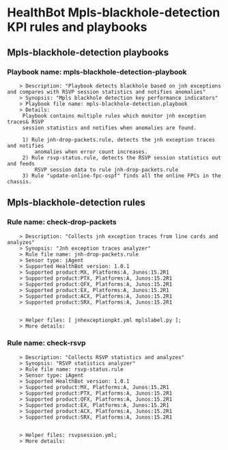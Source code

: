 # HealthBot Mpls-blackhole-detection KPI rules and playbooks

## Mpls-blackhole-detection playbooks
### Playbook name: mpls-blackhole-detection-playbook 
		> Description: "Playbook detects blackhole based on jnh exceptions and compares with RSVP session statistics and notifies anomalies"
		> Synopsis: "Mpls blackhole detection key performance indicators"
		> Playbook file name: mpls-blackhole-detection.playbook
		> Details:
		 Playbook contains multiple rules which monitor jnh exception traces& RSVP
		 session statistics and notifies when anomalies are found.
		
		 1) Rule jnh-drop-packets.rule, detects the jnh exception traces and notifies
		     anomalies when error count increases.
		 2) Rule rsvp-status.rule, detects the RSVP session statistics out and feeds
		     RSVP session data to rule jnh-drop-packets.rule
		 3) Rule "update-online-fpc-ospf" finds all the online FPCs in the chassis.

## Mpls-blackhole-detection rules

### Rule name: check-drop-packets 
		> Description: "Collects jnh exception traces from line cards and analyzes"
		> Synopsis: "Jnh exception traces analyzer"
		> Rule file name: jnh-drop-packets.rule
		> Sensor type: iAgent 
		> Supported HealthBot version: 1.0.1
		> Supported product:MX, Platforms:A, Junos:15.2R1
		> Supported product:PTX, Platforms:A, Junos:15.2R1
		> Supported product:QFX, Platforms:A, Junos:15.2R1
		> Supported product:EX, Platforms:A, Junos:15.2R1
		> Supported product:ACX, Platforms:A, Junos:15.2R1
		> Supported product:SRX, Platforms:A, Junos:15.2R1


		> Helper files: [ jnhexceptionpkt.yml mplslabel.py ];
		> More details:
### Rule name: check-rsvp 
		> Description: "Collects RSVP statistics and analyzes"
		> Synopsis: "RSVP statistics analyzer"
		> Rule file name: rsvp-status.rule
		> Sensor type: iAgent 
		> Supported HealthBot version: 1.0.1
		> Supported product:MX, Platforms:A, Junos:15.2R1
		> Supported product:PTX, Platforms:A, Junos:15.2R1
		> Supported product:QFX, Platforms:A, Junos:15.2R1
		> Supported product:EX, Platforms:A, Junos:15.2R1
		> Supported product:ACX, Platforms:A, Junos:15.2R1
		> Supported product:SRX, Platforms:A, Junos:15.2R1


		> Helper files: rsvpsession.yml;
		> More details:
